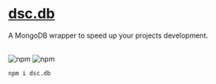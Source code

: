 # [dsc.db](https://www.npmjs.com/dsc.db)

A MongoDB wrapper to speed up your projects development.

<div style="display: inline-block"><br>
  <img alt="npm" src="https://img.shields.io/npm/v/dsc.db?style=flat-square">
  <img alt="npm" src="https://img.shields.io/npm/dt/dsc.db?style=flat-square">
</div>
<br>

```
npm i dsc.db
```

<!-- ### [Documentation](https://docs.dema.city/dsc.db) -->
